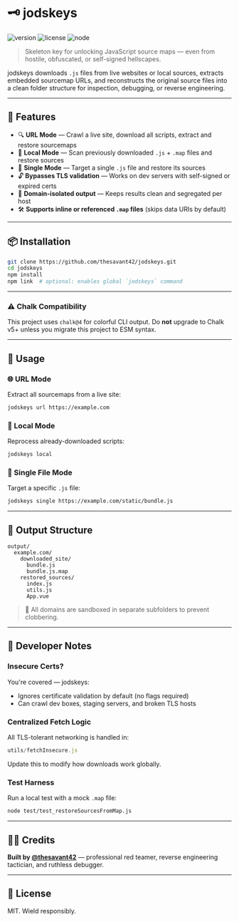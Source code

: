# 🗝️ jodskeys

![version](https://img.shields.io/badge/version-1.0.0-blue?style=flat-square)
![license](https://img.shields.io/badge/license-MIT-green?style=flat-square)
![node](https://img.shields.io/badge/node-%3E%3D14.0.0-orange?style=flat-square)

> Skeleton key for unlocking JavaScript source maps — even from hostile, obfuscated, or self-signed hellscapes.

jodskeys downloads `.js` files from live websites or local sources, extracts embedded sourcemap URLs, and reconstructs the original source files into a clean folder structure for inspection, debugging, or reverse engineering.

---

## 🚀 Features

- 🔍 **URL Mode** — Crawl a live site, download all scripts, extract and restore sourcemaps
- 📁 **Local Mode** — Scan previously downloaded `.js` + `.map` files and restore sources
- 🎯 **Single Mode** — Target a single `.js` file and restore its sources
- 🔓 **Bypasses TLS validation** — Works on dev servers with self-signed or expired certs
- 🧼 **Domain-isolated output** — Keeps results clean and segregated per host
- 🛠 **Supports inline or referenced `.map` files** (skips data URIs by default)

---

## 📦 Installation

```bash
git clone https://github.com/thesavant42/jodskeys.git
cd jodskeys
npm install
npm link  # optional: enables global `jodskeys` command
```

---
### ⚠️ Chalk Compatibility
This project uses `chalk@4` for colorful CLI output. Do **not** upgrade to Chalk v5+ unless you migrate this project to ESM syntax.

---

## 🧪 Usage

### 🌐 URL Mode
Extract all sourcemaps from a live site:

```bash
jodskeys url https://example.com
```

### 💾 Local Mode
Reprocess already-downloaded scripts:

```bash
jodskeys local
```

### 🎯 Single File Mode
Target a specific `.js` file:

```bash
jodskeys single https://example.com/static/bundle.js
```

---

## 📂 Output Structure

```
output/
  example.com/
    downloaded_site/
      bundle.js
      bundle.js.map
    restored_sources/
      index.js
      utils.js
      App.vue
```

> 🔐 All domains are sandboxed in separate subfolders to prevent clobbering.

---

## 🧱 Developer Notes

### Insecure Certs?
You're covered — jodskeys:
- Ignores certificate validation by default (no flags required)
- Can crawl dev boxes, staging servers, and broken TLS hosts

### Centralized Fetch Logic
All TLS-tolerant networking is handled in:
```js
utils/fetchInsecure.js
```
Update this to modify how downloads work globally.

### Test Harness
Run a local test with a mock `.map` file:

```bash
node test/test_restoreSourcesFromMap.js
```

---

## 🧛‍♂️ Credits
**Built by [@thesavant42](https://github.com/thesavant42)** — professional red teamer, reverse engineering tactician, and ruthless debugger.

---

## 📜 License
MIT. Wield responsibly.

